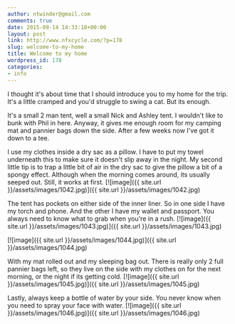 ```yaml
---
author: ntwinder@gmail.com
comments: true
date: 2015-09-14 14:33:18+00:00
layout: post
link: http://www.nfxcycle.com/?p=178
slug: welcome-to-my-home
title: Welcome to my home
wordpress_id: 178
categories:
- info
---
```


I thought it's about time that I should introduce you to my home for the trip. It's a little cramped and you'd struggle to swing a cat. But its enough. 

It's a small 2 man tent, well a small Nick and Ashley tent. I wouldn't like to bunk with Phil in here. Anyway, it gives me enough room for my camping mat and pannier bags down the side. After a few weeks now I've got it down to a tee. 

I use my clothes inside a dry sac as a pillow. I have to put my towel underneath this to make sure it doesn't slip away in the night. My second little tip is to trap a little bit of air in the dry sac to give the pillow a bit of a spongy effect. Although when the morning comes around, its usually seeped out. Still, it works at first. 
[![image]({{ site.url }}/assets/images/1042.jpg)]({{ site.url }}/assets/images/1042.jpg) 

The tent has pockets on either side of the inner liner. So in one side I have my torch and phone. And the other I have my wallet and passport. You always need to know what to grab when you're in a rush. 
[![image]({{ site.url }}/assets/images/1043.jpg)]({{ site.url }}/assets/images/1043.jpg) 

[![image]({{ site.url }}/assets/images/1044.jpg)]({{ site.url }}/assets/images/1044.jpg) 

With my mat rolled out and my sleeping bag out. There is really only 2 full pannier bags left, so they live on the side with my clothes on for the next morning, or the night if its getting cold. 
[![image]({{ site.url }}/assets/images/1045.jpg)]({{ site.url }}/assets/images/1045.jpg) 

Lastly, always keep a bottle of water by your side. You never know when you need to spray your face with water.
[![image]({{ site.url }}/assets/images/1046.jpg)]({{ site.url }}/assets/images/1046.jpg)

